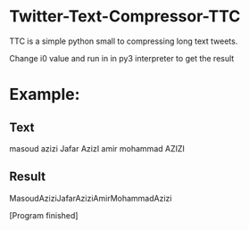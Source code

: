 # Twitter-Text-Compressor-TTC
TTC is a simple  python small to compressing long text tweets.

Change i0 value and run in in py3 interpreter to get the result

# Example:
## Text
masoud azizi
Jafar AzizI
 amir mohammad AZIZI
 
## Result
MasoudAziziJafarAziziAmirMohammadAzizi

[Program finished]
